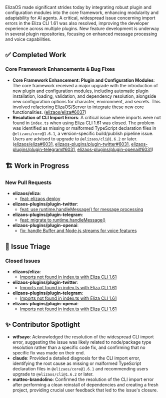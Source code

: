 ElizaOS made significant strides today by integrating robust plugin and configuration modules into the core framework, enhancing modularity and adaptability for AI agents. A critical, widespread issue concerning import errors in the Eliza CLI 1.61 was also resolved, improving the developer experience across multiple plugins. New feature development is underway in several plugin repositories, focusing on enhanced message processing and voice capabilities.

## ✅ Completed Work
### Core Framework Enhancements & Bug Fixes
- **Core Framework Enhancement: Plugin and Configuration Modules**: The core framework received a major upgrade with the introduction of new plugin and configuration modules, including automatic plugin installation, loading, validation, and dependency resolution, alongside new configuration options for character, environment, and secrets. This involved refactoring ElizaOS/Server to integrate these new core functionalities. ([elizaos/eliza#6037](https://github.com/elizaos/eliza/pull/6037))
- **Resolution of CLI Import Errors**: A critical issue where imports were not found in `index.ts` when using Eliza CLI 1.61 was closed. The problem was identified as missing or malformed TypeScript declaration files in `@elizaos/core@1.6.1`, a version-specific build/publish pipeline issue. Users are advised to upgrade to `@elizaos/cli@1.6.2` or later. ([elizaos/eliza#6031](https://github.com/elizaos/eliza/issues/6031), [elizaos-plugins/plugin-twitter#6031](https://github.com/elizaos-plugins/plugin-twitter/issues/6031), [elizaos-plugins/plugin-telegram#6031](https://github.com/elizaos-plugins/plugin-telegram/issues/6031), [elizaos-plugins/plugin-openai#6031](https://github.com/elizaos-plugins/plugin-openai/issues/6031))

## 🏗️ Work in Progress
### New Pull Requests
- **elizaos/eliza**:
    - [feat: elizaos deploy](https://github.com/elizaos/eliza/pull/6052)
- **elizaos-plugins/plugin-twitter**:
    - [feat: use runtime.handleMessage() for message processing](https://github.com/elizaos-plugins/plugin-twitter/pull/44)
- **elizaos-plugins/plugin-telegram**:
    - [feat: migrate to runtime.handleMessage()](https://github.com/elizaos-plugins/plugin-telegram/pull/17)
- **elizaos-plugins/plugin-openai**:
    - [fix: handle Buffer and Node.js streams for voice features](https://github.com/elizaos-plugins/plugin-openai/pull/18)

## 🐞 Issue Triage
### Closed Issues
- **elizaos/eliza**:
    - [Imports not found in index.ts with Eliza CLI 1.61](https://github.com/elizaos/eliza/issues/6031)
- **elizaos-plugins/plugin-twitter**:
    - [Imports not found in index.ts with Eliza CLI 1.61](https://github.com/elizaos-plugins/plugin-twitter/issues/6031)
- **elizaos-plugins/plugin-telegram**:
    - [Imports not found in index.ts with Eliza CLI 1.61](https://github.com/elizaos-plugins/plugin-telegram/issues/6031)
- **elizaos-plugins/plugin-openai**:
    - [Imports not found in index.ts with Eliza CLI 1.61](https://github.com/elizaos-plugins/plugin-openai/issues/6031)

## ✨ Contributor Spotlight
- **wtfsayo**: Acknowledged the resolution of the widespread CLI import error, suggesting the issue was likely related to node/package type resolution rather than a specific code fix, and confirming that no specific fix was made on their end.
- **claude**: Provided a detailed diagnosis for the CLI import error, identifying the root cause as missing or malformed TypeScript declaration files in `@elizaos/core@1.6.1` and recommending users upgrade to `@elizaos/cli@1.6.2` or later.
- **matteo-brandolino**: Confirmed the resolution of the CLI import error after performing a clean reinstall of dependencies and creating a fresh project, providing crucial user feedback that led to the issue's closure.